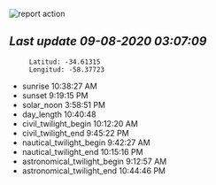 ![report action](https://github.com/matiasz8/actions-for-reports/workflows/report%20action/badge.svg?branch=develop) 


## *****Last update 09-08-2020 03:07:09*****



		 Latitud: -34.61315
		 Longitud: -58.37723

 - sunrise 	 10:38:27 AM
 - sunset 	 9:19:15 PM
 - solar_noon 	 3:58:51 PM
 - day_length 	 10:40:48
 - civil_twilight_begin 	 10:12:20 AM
 - civil_twilight_end 	 9:45:22 PM
 - nautical_twilight_begin 	 9:42:27 AM
 - nautical_twilight_end 	 10:15:16 PM
 - astronomical_twilight_begin 	 9:12:57 AM
 - astronomical_twilight_end 	 10:44:46 PM
